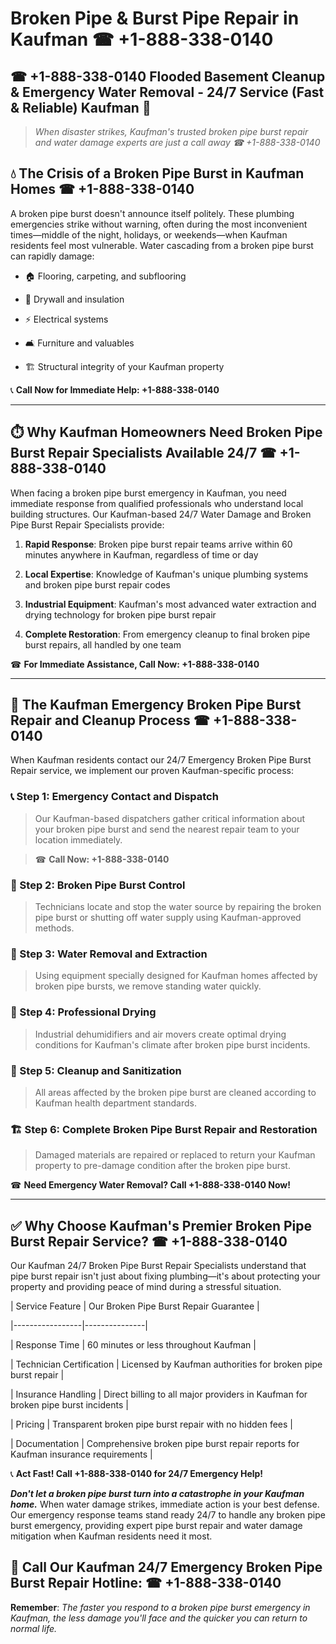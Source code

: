 # Broken Pipe & Burst Pipe Repair in Kaufman ☎ +1-888-338-0140  
## ☎ +1-888-338-0140 Flooded Basement Cleanup & Emergency Water Removal - 24/7 Service (Fast & Reliable) Kaufman 🚨  

> *When disaster strikes, Kaufman's trusted broken pipe burst repair and water damage experts are just a call away ☎ +1-888-338-0140*  

## 💧 The Crisis of a Broken Pipe Burst in Kaufman Homes ☎ +1-888-338-0140  

A broken pipe burst doesn't announce itself politely. These plumbing emergencies strike without warning, often during the most inconvenient times—middle of the night, holidays, or weekends—when Kaufman residents feel most vulnerable. Water cascading from a broken pipe burst can rapidly damage:  

* 🏠 Flooring, carpeting, and subflooring  
* 🧱 Drywall and insulation  
* ⚡ Electrical systems  
* 🛋️ Furniture and valuables  
* 🏗️ Structural integrity of your Kaufman property  

📞 **Call Now for Immediate Help: +1-888-338-0140**  

---  

## ⏱️ Why Kaufman Homeowners Need Broken Pipe Burst Repair Specialists Available 24/7 ☎ +1-888-338-0140  

When facing a broken pipe burst emergency in Kaufman, you need immediate response from qualified professionals who understand local building structures. Our Kaufman-based 24/7 Water Damage and Broken Pipe Burst Repair Specialists provide:  

1. **Rapid Response**: Broken pipe burst repair teams arrive within 60 minutes anywhere in Kaufman, regardless of time or day  
2. **Local Expertise**: Knowledge of Kaufman's unique plumbing systems and broken pipe burst repair codes  
3. **Industrial Equipment**: Kaufman's most advanced water extraction and drying technology for broken pipe burst repair  
4. **Complete Restoration**: From emergency cleanup to final broken pipe burst repairs, all handled by one team  

☎ **For Immediate Assistance, Call Now: +1-888-338-0140**  

---  

## 🔧 The Kaufman Emergency Broken Pipe Burst Repair and Cleanup Process ☎ +1-888-338-0140  

When Kaufman residents contact our 24/7 Emergency Broken Pipe Burst Repair service, we implement our proven Kaufman-specific process:  

### 📞 Step 1: Emergency Contact and Dispatch  
> Our Kaufman-based dispatchers gather critical information about your broken pipe burst and send the nearest repair team to your location immediately.  
> ☎ **Call Now: +1-888-338-0140**  

### 🚿 Step 2: Broken Pipe Burst Control  
> Technicians locate and stop the water source by repairing the broken pipe burst or shutting off water supply using Kaufman-approved methods.  

### 🌊 Step 3: Water Removal and Extraction  
> Using equipment specially designed for Kaufman homes affected by broken pipe bursts, we remove standing water quickly.  

### 💨 Step 4: Professional Drying  
> Industrial dehumidifiers and air movers create optimal drying conditions for Kaufman's climate after broken pipe burst incidents.  

### 🧼 Step 5: Cleanup and Sanitization  
> All areas affected by the broken pipe burst are cleaned according to Kaufman health department standards.  

### 🏗️ Step 6: Complete Broken Pipe Burst Repair and Restoration  
> Damaged materials are repaired or replaced to return your Kaufman property to pre-damage condition after the broken pipe burst.  

☎ **Need Emergency Water Removal? Call +1-888-338-0140 Now!**  

---  

## ✅ Why Choose Kaufman's Premier Broken Pipe Burst Repair Service? ☎ +1-888-338-0140  

Our Kaufman 24/7 Broken Pipe Burst Repair Specialists understand that pipe burst repair isn't just about fixing plumbing—it's about protecting your property and providing peace of mind during a stressful situation.  

| Service Feature | Our Broken Pipe Burst Repair Guarantee |  
|-----------------|---------------|  
| Response Time | 60 minutes or less throughout Kaufman |  
| Technician Certification | Licensed by Kaufman authorities for broken pipe burst repair |  
| Insurance Handling | Direct billing to all major providers in Kaufman for broken pipe burst incidents |  
| Pricing | Transparent broken pipe burst repair with no hidden fees |  
| Documentation | Comprehensive broken pipe burst repair reports for Kaufman insurance requirements |  

📞 **Act Fast! Call +1-888-338-0140 for 24/7 Emergency Help!**  

***Don't let a broken pipe burst turn into a catastrophe in your Kaufman home.*** When water damage strikes, immediate action is your best defense. Our emergency response teams stand ready 24/7 to handle any broken pipe burst emergency, providing expert pipe burst repair and water damage mitigation when Kaufman residents need it most.  

## 📱 Call Our Kaufman 24/7 Emergency Broken Pipe Burst Repair Hotline: ☎ +1-888-338-0140  

**Remember**: *The faster you respond to a broken pipe burst emergency in Kaufman, the less damage you'll face and the quicker you can return to normal life.*